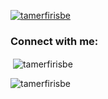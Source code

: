 <p align="left"> <a href="https://github.com/ryo-ma/github-profile-trophy"><img src="https://github-profile-trophy.vercel.app/?username=tamerfirisbe" alt="tamerfirisbe" /></a> </p>

<h3 align="left">Connect with me:</h3>
<p align="left">
</p>

<p>&nbsp;<img align="center" src="https://github-readme-stats.vercel.app/api?username=tamerfirisbe&show_icons=true&locale=en" alt="tamerfirisbe" /></p>

<p><img align="center" src="https://github-readme-streak-stats.herokuapp.com/?user=tamerfirisbe&" alt="tamerfirisbe" /></p>
